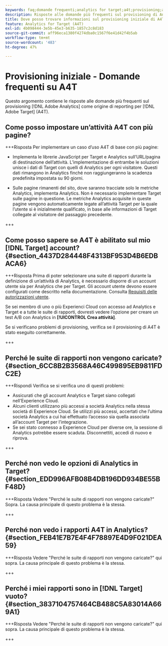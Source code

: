 ```yaml
---
keywords: faq;domande frequenti;analytics for target;a4t;provisioning;adobe experience cloud
description: Risposte alle domande più frequenti sul provisioning di Analytics per [!DNL Target] (A4T), che consente di utilizzare i rapporti di Analytics per [!DNL Target] attività.
title: Dove posso trovare informazioni sul provisioning iniziale di A4T?
feature: Analytics for Target (A4T)
exl-id: 4b098444-3e5b-45e3-b635-1857c2c8d183
source-git-commit: aff96eca1380f4274dba0c1567f6e41d42f4b5ab
workflow-type: tm+mt
source-wordcount: '483'
ht-degree: 47%

---
```


# Provisioning iniziale - Domande frequenti su A4T

Questo argomento contiene le risposte alle domande più frequenti sul provisioning [!DNL Adobe Analytics] come origine di reporting per [!DNL Adobe Target] (A4T).

## Come posso impostare un’attività A4T con più pagine?

+++Risposta Per implementare un caso d’uso A4T di base con più pagine:

* Implementa le librerie JavaScript per Target e Analytics sull’URL/pagina di destinazione dell’attività. L’implementazione di entrambe le soluzioni unisce i dati di Target con quelli di Analytics per ogni visitatore. Questi dati rimangono in Analytics finché non raggiungeranno la scadenza predefinita impostata su 90 giorni.

* Sulle pagine rimanenti del sito, dove saranno tracciate solo le metriche Analytics, implementa Analytics. Non è necessario implementare Target sulle pagine in questione. Le metriche Analytics acquisite in queste pagine vengono automaticamente legate all’attività Target per la quale l’utente si è inizialmente qualificato, in base alle informazioni di Target collegate al visitatore del passaggio precedente.

+++

## Come posso sapere se A4T è abilitato sul mio [!DNL Target] account? {#section_4437D284448F4313BF953D4B6EDBACA6}

+++Risposta Prima di poter selezionare una suite di rapporti durante la definizione di un’attività di Analytics, è necessario disporre di un account utente sia per Analytics che per Target. Gli account utente devono essere configurati come descritto nella documentazione. Consulta [Requisiti delle autorizzazioni utente](/help/main/c-integrating-target-with-mac/a4t/account-reqs.md#concept_4BC06CAB00BF46FF9362AFE98656B083).

Se sei membro di uno o più Experienci Cloud con accesso ad Analytics e Target e a tutte le suite di rapporti, dovresti vedere l’opzione per creare un test A/B con Analytics in **[!UICONTROL Crea attività]**.

Se si verificano problemi di provisioning, verifica se il provisioning di A4T è stato eseguito correttamente.

+++

## Perché le suite di rapporti non vengono caricate? {#section_6CC8B2B3568A46C499895EB9811FDC2E}

+++Rispondi Verifica se si verifica uno di questi problemi:

* Assicurati che gli account Analytics e Target siano collegati nell’Experience Cloud.
* Alcuni clienti utilizzano più accessi a società Analytics nella stessa società di Experience Cloud. Se utilizzi più accessi, accertati che l’ultima società Analytics a cui hai effettuato l’accesso sia quella associata all’account Target per l’integrazione.
* Se sei stato connesso a Experience Cloud per diverse ore, la sessione di Analytics potrebbe essere scaduta. Disconnettiti, accedi di nuovo e riprova.

+++

## Perché non vedo le opzioni di Analytics in Target? {#section_EDD996AFB08B4DB196DD934BE55BF48D}

+++Risposta Vedere &quot;Perché le suite di rapporti non vengono caricate?&quot; Sopra. La causa principale di questo problema è la stessa.

+++

## Perché non vedo i rapporti A4T in Analytics? {#section_FEB41E7B7E4F4F78897E4D9F021DEA59}

+++Risposta Vedere &quot;Perché le suite di rapporti non vengono caricate?&quot; qui sopra. La causa principale di questo problema è la stessa.

+++

## Perché i miei rapporti sono in [!DNL Target] vuoto? {#section_3837104757464CB488C5A83014A669A1}

+++Risposta Vedere &quot;Perché le suite di rapporti non vengono caricate?&quot; qui sopra. La causa principale di questo problema è la stessa.

+++

